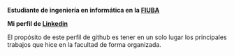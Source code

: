 __Estudiante de ingeniería en informática en la [FIUBA](https://www.fi.uba.ar/)__

__Mi perfil de [Linkedin](https://www.linkedin.com/in/martin-osan-64bb1327b/)__

El propósito de este perfil de github es tener en un solo lugar los principales trabajos que hice en la facultad de forma organizada.
